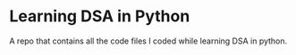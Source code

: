 # Learning DSA in Python
 A repo that contains all the code files I coded while learning DSA in python.
